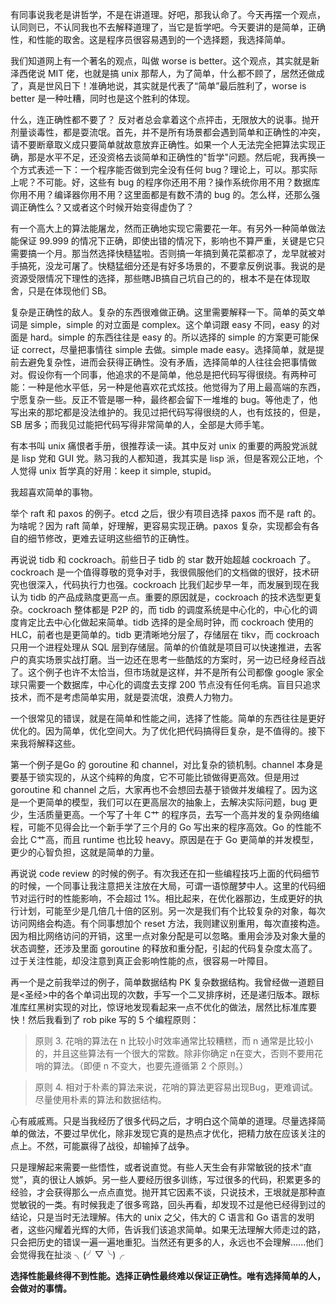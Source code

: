 有同事说我老是讲哲学，不是在讲道理。好吧，那我认命了。今天再摆一个观点，认同则已，不认同我也不去解释道理了，当它是哲学吧。今天要讲的是简单，正确性，和性能的取舍。这是程序员很容易遇到的一个选择题，我选择简单。

我们知道网上有一个著名的观点，叫做 worse is better。这个观点，其实就是新泽西佬说 MIT 佬，也就是搞 unix 那帮人，为了简单，什么都不顾了，居然还做成了，真是世风日下！准确地说，其实就是代表了“简单”最后胜利了，worse is better 是一种吐糟，同时也是这个胜利的体现。

什么，连正确性都不要了？ 反对者总会拿着这个点抨击，无限放大的说事。抛开剂量谈毒性，都是耍流氓。首先，并不是所有场景都会遇到简单和正确性的冲突，请不要断章取义成只要简单就故意放弃正确性。如果一个人无法完全把算法实现正确，那是水平不足，还没资格去谈简单和正确性的"哲学"问题。然后呢，我再换一个方式表述一下：一个程序能否做到完全没有任何 bug？理论上，可以。那实际上呢？不可能。好，这些有 bug 的程序你还用不用？操作系统你用不用？数据库你用不用？编译器你用不用？这里面都是有数不清的 bug 的。怎么样，还那么强调正确性么？又或者这个时候开始变得虚伪了？

有一个高大上的算法能屠龙，然而正确地实现它需要花一年。有另外一种简单做法能保证 99.999 的情况下正确，即使出错的情况下，影响也不算严重，关键是它只需要搞一个月。那当然选择快糙猛啦。否则搞一年搞到黄花菜都凉了，龙早就被对手搞死，没龙可屠了。快糙猛细分还是有好多场景的，不要拿反例说事。我说的是资源受限情况下理性的选择，那些瞎JB搞自己坑自己的的，根本不是在体现取舍，只是在体现他们 SB。

复杂是正确性的敌人。复杂的东西很难做正确。这里需要解释一下。简单的英文单词是 simple，simple 的对立面是 complex。这个单词跟 easy 不同，easy 的对面是 hard。simple 的东西往往是 easy 的。所以选择的 simple 的方案更可能保证 correct，尽量把事情往 simple 去做。simple made easy。选择简单，就是提前去避免复杂性，进而会获得正确性。没有矛盾，选择简单的人往往会把事情做对。假设你有一个同事，他追求的不是简单，他总是把代码写得很绕。有两种可能：一种是他水平低，另一种是他喜欢花式炫技。他觉得为了用上最高端的东西，宁愿复杂一些。反正不管是哪一种，最终都会留下一堆堆的 bug。等他走了，他写出来的那坨都是没法维护的。我见过把代码写得很绕的人，也有炫技的，但是， SB 居多；而我见过能把代码写得非常简单的人，全部是大师手笔。

有本书叫 unix 痛恨者手册，很推荐读一读。其中反对 unix 的重要的两股党派就是 lisp 党和 GUI 党。熟习我的人都知道，我其实是 lisp 派，但是客观公正地，个人觉得 unix 哲学真的好用：keep it simple, stupid。

我超喜欢简单的事物。

举个 raft 和 paxos 的例子。etcd 之后，很少有项目选择 paxos 而不是 raft 的。为啥呢？因为 raft 简单，好理解，更容易实现正确。paxos 复杂，实现都会有各自的细节修改，更难去证明这些细节的正确性。

再说说 tidb 和 cockroach。前些日子 tidb 的 star 数开始超越 cockroach 了。cockroach 是一个值得尊敬的竞争对手，我很佩服他们的文档做的很好，技术研究也很深入，代码执行力也强。cockroach 比我们起步早一年，而发展到现在我认为 tidb 的产品成熟度更高一点。重要的原因就是，cockroach 的技术选型更复杂。cockroach 整体都是 P2P 的，而 tidb 的调度系统是中心化的，中心化的调度肯定比去中心化做起来简单。tidb 选择的是全局时钟，而 cockroach 使用的 HLC，前者也是更简单的。tidb 更清晰地分层了，存储层在 tikv，而 cockroach 只用一个进程处理从 SQL 层到存储层。简单的价值就是项目可以快速推进，去客户的真实场景实战打磨。当一边还在思考一些酷炫的方案时，另一边已经身经百战了。这个例子也许不太恰当，但市场就是这样，并不是所有公司都像 google 家全球只需要一个数据库，中心化的调度去支撑 200 节点没有任何毛病。盲目只追求技术，而不是考虑简单实用，就是耍流氓，浪费人力物力。

一个很常见的错误，就是在简单和性能之间，选择了性能。简单的东西往往是更好优化的。因为简单，优化空间大。为了优化把代码搞得巨复杂，是不值得的。接下来我将解释这些。

第一个例子是Go 的 goroutine 和 channel，对比复杂的锁机制。channel 本身是要基于锁实现的，从这个纯粹的角度，它不可能比锁做得更高效。但是用过 goroutine 和 channel 之后，大家再也不会想回去基于锁做并发编程了。因为这是一个更简单的模型，我们可以在更高层次的抽象上，去解决实际问题，bug 更少，生活质量更高。一个写了十年 C艹 的程序员，去写一个高并发的复杂网络编程，可能不见得会比一个新手学了三个月的 Go 写出来的程序高效。Go 的性能不会比 C艹高，而且 runtime 也比较 heavy。原因是在于 Go 更简单的并发模型，更少的心智负担，这就是简单的力量。

再说说 code review 的时候的例子。有次我还在扣一些编程技巧上面的代码细节的时候，一个同事让我注意把关注放在大局，可谓一语惊醒梦中人。这里的代码细节对运行时的性能影响，不会超过 1%。相比起来，在优化器那边，生成更好的执行计划，可能至少是几倍几十倍的区别。另一次是我们有个比较复杂的对象，每次访问网络会构造。有个同事想加个 reset 方法，我则建议别重用，每次直接构造。因为相比网络访问的开销，这里一点对象分配是可以忽略。重用会涉及对象大量的状态调整，还涉及里面 goroutine 的释放和重分配，引起的代码复杂度太高了。过于关注性能，却没注意到真正会影响性能的点，很容易一叶障目。

再一个是之前我举过的例子，简单数据结构 PK 复杂数据结构。我曾经做一道题目是<圣经>中的各个单词出现的次数，手写一个二叉排序树，还是递归版本。跟标准库红黑树实现的对比，惊讶地发现看起来一点不优化的做法，居然比标准库要快！然后我看到了 rob pike 写的 5 个编程原则：

> 原则 3. 花哨的算法在 n 比较小时效率通常比较糟糕，而 n 通常是比较小的，并且这些算法有一个很大的常数。除非你确定 n在变大，否则不要用花哨的算法。（即便 n 不变大，也要先遵循第 2 个原则。）

> 原则 4. 相对于朴素的算法来说，花哨的算法更容易出现Bug，更难调试。尽量使用朴素的算法和数据结构。

心有戚戚焉。只是当我经历了很多代码之后，才明白这个简单的道理。尽量选择简单的做法，不要过早优化，除非发现它真的是热点才优化，把精力放在应该关注的点上。不然，可能赢得了战役，却输掉了战争。

只是理解起来需要一些悟性，或者说直觉。有些人天生会有非常敏锐的技术“直觉”，真的很让人嫉妒。另一些人要经历很多训练，写过很多的代码，积累更多的经验，才会获得那么一点点直觉。抛开其它因素不谈，只说技术，王垠就是那种直觉敏锐的一类。有时候我走了很多弯路，回头再看，却发现不过是他已经得到过的结论，只是当时无法理解。伟大的 unix 之父，伟大的 C 语言和 Go 语言的发明者，这些闪耀着光辉的大师，告诉我们该追求简单。如果无法理解大师走过的路，只会把历史的错误一遍一遍地重犯。当然还有更多的人，永远也不会理解......他们会觉得我在扯淡  ╮(╯▽╰)╭

**选择性能最终得不到性能。选择正确性最终难以保证正确性。唯有选择简单的人，会做对的事情。**
